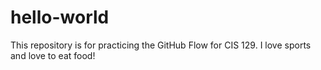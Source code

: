 # hello-world
This repository is for practicing the GitHub Flow for CIS 129. 
I love sports and love to eat food!
